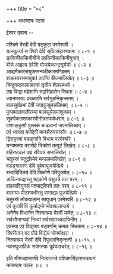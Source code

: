 +++
title = "०८"

+++
अथाष्टमः पटलः  
  
  
ईश्वर उवाच --  
  
पश्चिमे भैरवी देवी षट्कूटा परमेश्वरी ।  
यत्स्फूर्त्या स शिवो देवि सृष्टिसंहारणक्षमः ॥ ८-१ ॥  
डाकिनीराकिनीबीजे लाकिनीकाकिनीयुगात् ।  
बीजे आहृत्य देवेशि योजयेच्चन्द्रसूर्ययोः ॥ ८-२ ॥  
आद्यमैकारसंयुक्तमन्यदीकारमण्डितम् ।  
शक्रस्वरसमायुक्तं तार्तीयं बीजमालिखेत् ॥ ८-३ ॥  
बिन्दुनादकलाक्रान्तं तृतीयं शैलसम्भवे ।  
एषा विद्या महेशानि रुद्रसिंहासेन स्थिता ॥ ८-४ ॥  
ध्यानमस्याः प्रवक्ष्यामि सर्वभूतनिकृन्तनम् ।  
बालसूर्यप्रभां देवीं जपाकुसुमसन्निभाम् ॥ ८-५ ॥  
मुण्डमालावलीरम्यां बालसूर्यसमांशुकाम् ।  
सुवर्णकलशाकारपीनोन्नतपयोधराम् ॥ ८-६ ॥  
पाशाङ्कुशौ पुस्तकं च दधानां जपमालिकाम् ।  
एवं ध्यात्वा यजेद्देवीं मानसैरुपचारकैः ॥ ८-७ ॥  
द्विरावृत्त्यां षडङ्गानि विधाय परमेश्वरि ।  
यन्त्रमस्या वरारोहे त्रिकोणं तत्पुटं लिखेत् ॥ ८-८ ॥  
बहिरष्टदलं पद्मं रविपत्रं समालिखेत् ।  
चतुरस्रं चतुर्द्वारमेवं मण्डलमालिखेत् ॥ ८-९ ॥  
षडङ्गावरणं देवि पूर्ववत्पूजयेत्प्रिये ।  
रत्यादित्रितयं देवि त्रिकोणे परिपूजयेत् ॥ ८-१० ॥  
डाकिन्याद्यास्तु षट्कोणे वसुपत्रे ततः परम् ।  
ब्राह्म्यादियुगलं पश्चाद्रविपत्रे ततः परम् ॥ ८-११ ॥  
बालायाः पीठशक्तीस्तु वामाद्याः पूजयेत्प्रिये ।  
चतुरस्रे लोकपालान् सायुधान् परमेश्वरि ॥ ८-१२ ॥  
एवं पूजाविधिं कुर्याद्भोगमोक्षफलाप्तये ।  
अनेनैव विधानेन नित्याख्यां भैरवीं यजेत् ॥ ८-१३ ॥  
सर्वसौभाग्यदां नित्यां सर्वसाम्राज्यदायिनीम् ।  
एतस्या एव विद्यायाः षड्वर्णान् क्रमतः स्थितान् ॥ ८-१४ ॥  
विपरीतान् वद प्रौढे विद्येयं भोगमोक्षदा ।  
नित्याख्या भैरवी देवि रिपुभारनिकृन्तनी ॥ ८-१५ ॥  
न्यासपूजादिकं सर्वमस्याः पूर्ववदाचरेत् ॥ ८-१६ ॥  
  
इति श्रीमज्ज्ञानार्णवे नित्यातन्त्रे पश्चिमसिंहासनकथनं  
नामाष्टमः पटलः ॥ ८ ॥  
  
  
  
  
  
